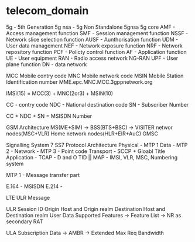 # telecom_domain
5g - 5th Generation
5g nsa - 5g Non Standalone 
5gnsa
5g core
AMF - Access management function
SMF - Session management function
NSSF - Network slice selection function
AUSF - Aunthorisation function
UDM - User data management
NEF - Network exposure function
NRF - Network repository function
PCF - Policty control function
AF - Application function
UE - User equipment 
RAN - Radio access network
NG-RAN
UPF - User plane function 
DN - data network 

MCC Mobile contry code
MNC Mobile network code
MSIN Mobile Station Identification number
MME.epc.MNC.MCC.3gppnetwork.org

IMSI(15) = MCC(3) + MNC(2or3) + MSIN(10)

CC - contry code
NDC - National destination code
SN - Subscriber Number

CC + NDC + SN = MSISDN Number



GSM Architecture
MS(ME+SIM) -> BSS(BTS+BSC) -> VISITER networ nodes(MSC+VLR)          Home network nodes(HLR+EIR+AuC)
GMSC



Signalling System 7
SS7 Protocol Architecture
Physical - MTP 1
Data - MTP 2 - 
Network - MTP 3 - Point code
Transport - SCCP + Gloabl Title
Application - TCAP - D and O TID || MAP - IMSI, VLR, MSC, Numbering system



MTP 1 - Message transfer part


E.164 - MSISDN
E.214 - 


LTE ULR Message

ULR
Session ID
Origin Host and Origin realm
Destination Host and Destination realm
User Data
Supported Features -> Feature List -> NR as secondary RAT


ULA
Subscription Data -> AMBR -> Extended Max Req Bandwidth
